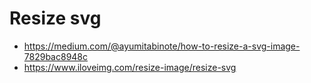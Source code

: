 # Resize svg

* https://medium.com/@ayumitabinote/how-to-resize-a-svg-image-7829bac8948c
* https://www.iloveimg.com/resize-image/resize-svg
